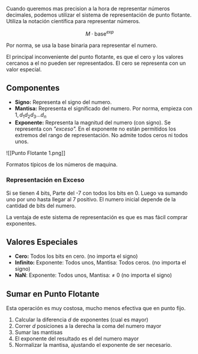 Cuando queremos mas precision a la hora de representar números decimales, podemos utilizar el sistema de representación de punto flotante. Utiliza la notación científica para representar números.

$$
M \cdot \text{base}^{exp}
$$

Por norma, se usa la base binaria para representar el numero.

El principal inconveniente del punto flotante, es que el cero y los valores cercanos a el no pueden ser representados. El cero se representa con un valor especial.

## Componentes

- **Signo:** Representa el signo del numero.
- **Mantisa:** Representa el significado del numero. Por norma, empieza con $1,d_1d_2d_3 \dots d_n$
- **Exponente:** Representa la magnitud del numero (con signo). Se representa con *"exceso".* En el exponente no están permitidos los extremos del rango de representación. No admite todos ceros ni todos unos.

![[Punto Flotante 1.png]]

Formatos típicos de los números de maquina.

### Representación en Exceso

Si se tienen 4 bits, Parte del -7 con todos los bits en 0. Luego va sumando uno por uno hasta llegar al 7 positivo. El numero inicial depende de la cantidad de bits del numero.

La ventaja de este sistema de representación es que es mas fácil comprar exponentes.

## Valores Especiales

- **Cero:** Todos los bits en cero. (no importa el signo)
- **Infinito:** Exponente: Todos unos, Mantisa: Todos ceros. (no importa el signo)
- **NaN**: Exponente: Todos unos, Mantisa: ≠ 0 (no importa el signo)

## Sumar en Punto Flotante

Esta operación es muy costosa, mucho menos efectiva que en punto fijo.

1. Calcular la diferencia $d$ de exponentes (cual es mayor)
2. Correr $d$ posiciones a la derecha la coma del numero mayor
3. Sumar las mantisas
4. El exponente del resultado es el del numero mayor
5. Normalizar la mantisa, ajustando el exponente de ser necesario.
